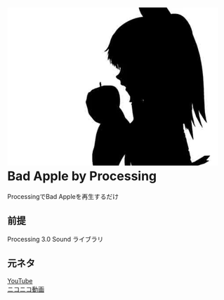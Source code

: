 ![Bad Apple](./Bad_Apple/data/99.jpg)  
Bad Apple by Processing
====
ProcessingでBad Appleを再生するだけ
## 前提
Processing 3.0 Sound ライブラリ
## 元ネタ
[YouTube](https://www.youtube.com/watch?v=FtutLA63Cp8)  
[ニコニコ動画](https://www.nicovideo.jp/watch/sm8628149)  
